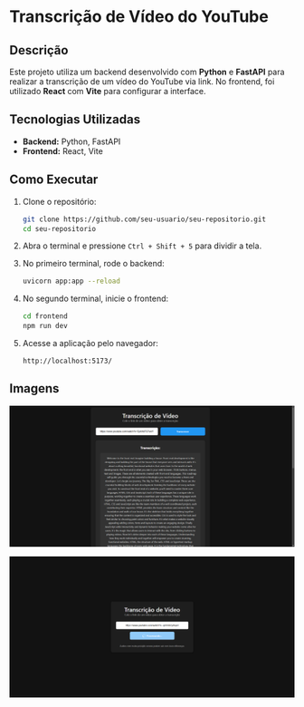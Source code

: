 # Transcrição de Vídeo do YouTube

## Descrição

Este projeto utiliza um backend desenvolvido com **Python** e **FastAPI** para realizar a transcrição de um vídeo do YouTube via link. No frontend, foi utilizado **React** com **Vite** para configurar a interface.

## Tecnologias Utilizadas

- **Backend:** Python, FastAPI  
- **Frontend:** React, Vite  

## Como Executar

1. Clone o repositório:

   ```sh
   git clone https://github.com/seu-usuario/seu-repositorio.git
   cd seu-repositorio
   ```

2. Abra o terminal e pressione `Ctrl + Shift + 5` para dividir a tela.

3. No primeiro terminal, rode o backend:

   ```sh
   uvicorn app:app --reload
   ```

4. No segundo terminal, inicie o frontend:

   ```sh
   cd frontend
   npm run dev
   ```

5. Acesse a aplicação pelo navegador:

   ```
   http://localhost:5173/
   ```

## Imagens  

![Interface do Site](./imagem/site-trancription.png)  

![Exemplo de Transcrição](./imagem/site-trancription2.png)  
